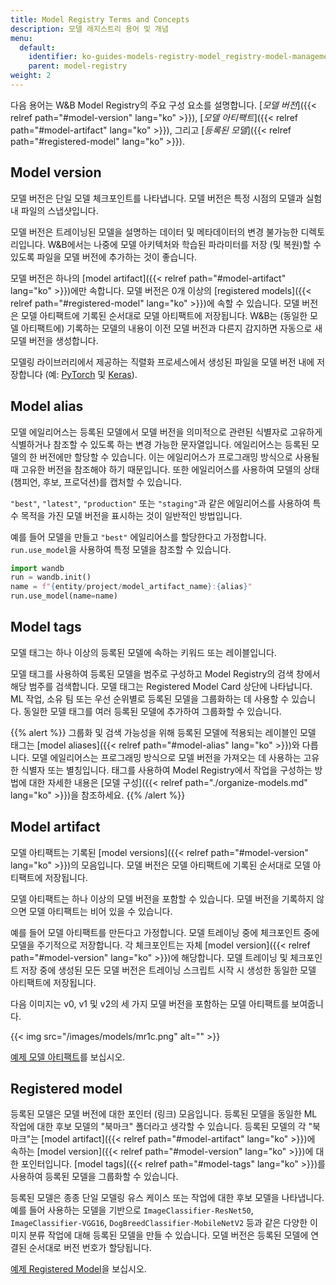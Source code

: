 ```yaml
---
title: Model Registry Terms and Concepts
description: 모델 레지스트리 용어 및 개념
menu:
  default:
    identifier: ko-guides-models-registry-model_registry-model-management-concepts
    parent: model-registry
weight: 2
---
```


다음 용어는 W&B Model Registry의 주요 구성 요소를 설명합니다. [*모델 버전*]({{< relref path="#model-version" lang="ko" >}}), [*모델 아티팩트*]({{< relref path="#model-artifact" lang="ko" >}}), 그리고 [*등록된 모델*]({{< relref path="#registered-model" lang="ko" >}}).

## Model version
모델 버전은 단일 모델 체크포인트를 나타냅니다. 모델 버전은 특정 시점의 모델과 실험 내 파일의 스냅샷입니다.

모델 버전은 트레이닝된 모델을 설명하는 데이터 및 메타데이터의 변경 불가능한 디렉토리입니다. W&B에서는 나중에 모델 아키텍처와 학습된 파라미터를 저장 (및 복원)할 수 있도록 파일을 모델 버전에 추가하는 것이 좋습니다.

모델 버전은 하나의 [model artifact]({{< relref path="#model-artifact" lang="ko" >}})에만 속합니다. 모델 버전은 0개 이상의 [registered models]({{< relref path="#registered-model" lang="ko" >}})에 속할 수 있습니다. 모델 버전은 모델 아티팩트에 기록된 순서대로 모델 아티팩트에 저장됩니다. W&B는 (동일한 모델 아티팩트에) 기록하는 모델의 내용이 이전 모델 버전과 다른지 감지하면 자동으로 새 모델 버전을 생성합니다.

모델링 라이브러리에서 제공하는 직렬화 프로세스에서 생성된 파일을 모델 버전 내에 저장합니다 (예: [PyTorch](https://pytorch.org/tutorials/beginner/saving_loading_models.html) 및 [Keras](https://www.tensorflow.org/guide/keras/save_and_serialize)).

## Model alias

모델 에일리어스는 등록된 모델에서 모델 버전을 의미적으로 관련된 식별자로 고유하게 식별하거나 참조할 수 있도록 하는 변경 가능한 문자열입니다. 에일리어스는 등록된 모델의 한 버전에만 할당할 수 있습니다. 이는 에일리어스가 프로그래밍 방식으로 사용될 때 고유한 버전을 참조해야 하기 때문입니다. 또한 에일리어스를 사용하여 모델의 상태 (챔피언, 후보, 프로덕션)를 캡처할 수 있습니다.

`"best"`, `"latest"`, `"production"` 또는 `"staging"`과 같은 에일리어스를 사용하여 특수 목적을 가진 모델 버전을 표시하는 것이 일반적인 방법입니다.

예를 들어 모델을 만들고 `"best"` 에일리어스를 할당한다고 가정합니다. `run.use_model`을 사용하여 특정 모델을 참조할 수 있습니다.

```python
import wandb
run = wandb.init()
name = f"{entity/project/model_artifact_name}:{alias}"
run.use_model(name=name)
```

## Model tags
모델 태그는 하나 이상의 등록된 모델에 속하는 키워드 또는 레이블입니다.

모델 태그를 사용하여 등록된 모델을 범주로 구성하고 Model Registry의 검색 창에서 해당 범주를 검색합니다. 모델 태그는 Registered Model Card 상단에 나타납니다. ML 작업, 소유 팀 또는 우선 순위별로 등록된 모델을 그룹화하는 데 사용할 수 있습니다. 동일한 모델 태그를 여러 등록된 모델에 추가하여 그룹화할 수 있습니다.

{{% alert %}}
그룹화 및 검색 가능성을 위해 등록된 모델에 적용되는 레이블인 모델 태그는 [model aliases]({{< relref path="#model-alias" lang="ko" >}})와 다릅니다. 모델 에일리어스는 프로그래밍 방식으로 모델 버전을 가져오는 데 사용하는 고유한 식별자 또는 별칭입니다. 태그를 사용하여 Model Registry에서 작업을 구성하는 방법에 대한 자세한 내용은 [모델 구성]({{< relref path="./organize-models.md" lang="ko" >}})을 참조하세요.
{{% /alert %}}

## Model artifact
모델 아티팩트는 기록된 [model versions]({{< relref path="#model-version" lang="ko" >}})의 모음입니다. 모델 버전은 모델 아티팩트에 기록된 순서대로 모델 아티팩트에 저장됩니다.

모델 아티팩트는 하나 이상의 모델 버전을 포함할 수 있습니다. 모델 버전을 기록하지 않으면 모델 아티팩트는 비어 있을 수 있습니다.

예를 들어 모델 아티팩트를 만든다고 가정합니다. 모델 트레이닝 중에 체크포인트 중에 모델을 주기적으로 저장합니다. 각 체크포인트는 자체 [model version]({{< relref path="#model-version" lang="ko" >}})에 해당합니다. 모델 트레이닝 및 체크포인트 저장 중에 생성된 모든 모델 버전은 트레이닝 스크립트 시작 시 생성한 동일한 모델 아티팩트에 저장됩니다.

다음 이미지는 v0, v1 및 v2의 세 가지 모델 버전을 포함하는 모델 아티팩트를 보여줍니다.

{{< img src="/images/models/mr1c.png" alt="" >}}

[예제 모델 아티팩트](https://wandb.ai/timssweeney/model_management_docs_official_v0/artifacts/model/mnist-zws7gt0n)를 보십시오.

## Registered model
등록된 모델은 모델 버전에 대한 포인터 (링크) 모음입니다. 등록된 모델을 동일한 ML 작업에 대한 후보 모델의 "북마크" 폴더라고 생각할 수 있습니다. 등록된 모델의 각 "북마크"는 [model artifact]({{< relref path="#model-artifact" lang="ko" >}})에 속하는 [model version]({{< relref path="#model-version" lang="ko" >}})에 대한 포인터입니다. [model tags]({{< relref path="#model-tags" lang="ko" >}})를 사용하여 등록된 모델을 그룹화할 수 있습니다.

등록된 모델은 종종 단일 모델링 유스 케이스 또는 작업에 대한 후보 모델을 나타냅니다. 예를 들어 사용하는 모델을 기반으로 `ImageClassifier-ResNet50`, `ImageClassifier-VGG16`, `DogBreedClassifier-MobileNetV2` 등과 같은 다양한 이미지 분류 작업에 대해 등록된 모델을 만들 수 있습니다. 모델 버전은 등록된 모델에 연결된 순서대로 버전 번호가 할당됩니다.

[예제 Registered Model](https://wandb.ai/reviewco/registry/model?selectionPath=reviewco%2Fmodel-registry%2FFinetuned-Review-Autocompletion&view=versions)을 보십시오.
